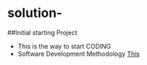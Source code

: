 # solution-
##Initial starting Project
- This is the way to start CODING
- Software Development Methodology 
[This](./userform)

